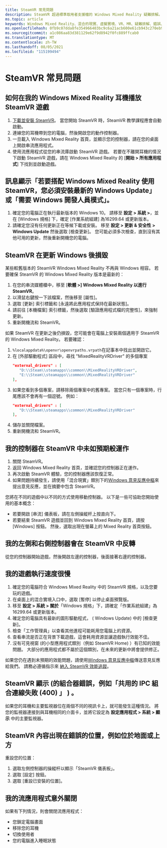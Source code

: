 ```yaml
---
title: SteamVR 常見問題
description: SteamVR 超過標準取用者支援檔的 Windows Mixed Reality 疑難排解。
ms.topic: article
keywords: Windows Mixed Reality、混合的現實、虛擬實境、VR、MR、疑難排解、錯誤、協助、支援、SteamVR
ms.openlocfilehash: 0fb9c07dda8fe354966403bc9c6a21acb600e61cb943c270eb9c87f5ec2fb89a
ms.sourcegitcommit: a1c086aa83d381129e62f9d8942f0fc889ffcab0
ms.translationtype: MT
ms.contentlocale: zh-TW
ms.lasthandoff: 08/05/2021
ms.locfileid: "115199494"
---
```

# <a name="steamvr-faqs"></a>SteamVR 常見問題

## <a name="how-can-i-play-steamvr-games-in-my-windows-mixed-reality-headset"></a>如何在我的 Windows Mixed Reality 耳機播放 SteamVR 遊戲

1. [下載並安裝 SteamVR](https://steamcdn-a.akamaihd.net/client/installer/SteamWindowsMRInstaller.exe)。 當您開始 SteamVR 時，SteamVR 教學課程應會自動啟動。
2. 連線您的耳機帶到您的電腦，然後開啟您的動作控制器。
3. 一旦載入 Windows Mixed Reality 首頁，並顯示您的控制器，請在您的桌面上開啟串流應用程式。
4. 使用流應用程式從您的串流庫啟動 SteamVR 遊戲。 若要在不離開耳機的情況下啟動 SteamVR 遊戲，請在 Windows Mixed Reality 的 [**開始 > 所有應用程式**] 下找到並啟動遊戲。

## <a name="a-message-says-to-use-steamvr-with-windows-mixed-reality-you-need-to-install-the-latest-windows-update-or-windows-developer-mode-required"></a>訊息顯示「若要搭配 Windows Mixed Reality 使用 SteamVR，您必須安裝最新的 Windows Update」或「需要 Windows 開發人員模式」。

1. 確定您的電腦正在執行最新版本的 Windows 10。 請移至 **設定 > 系統 >**，並在 [Windows 規格] 下，確定 [作業系統組建] 為16299.64 或更新版本。
2. 請確定您沒有任何更新正在等候下載或安裝。 移至 **設定 > 更新 & 安全性 > Windows Update** 然後選取 [檢查更新]。 您可能必須多次檢查，直到沒有其他可用的更新，然後重新開機您的電腦。

## <a name="steamvr-is-crashing-after-updating-windows"></a>SteamVR 在更新 Windows 後損毀

某些較舊版本的 SteamVR Windows Mixed Reality 不再與 Windows 相容。 若要確保 SteamVR 的 Windows Mixed Reality 版本是最新的：

1. 在您的串流媒體櫃中，移至 [**軟體 >] Windows Mixed Reality 以進行 SteamVR**。
2. 以滑鼠右鍵按一下該檔案，然後移至 [屬性]。
3. 選取 [更新] 索引標籤和 [永遠將此應用程式保持在最新狀態]。
4. 請前往 [本機檔案] 索引標籤，然後選取 [驗證應用程式檔的完整性]，來強制更新。
5. 重新開機流和 SteamVR。

如果 SteamVR 在更新之後仍損毀，您可能會在電腦上安裝兩個適用于 SteamVR 的 Windows Mixed Reality。 若要確認：

1. ```%localappdata%\openvr\openvrpaths.vrpath```在記事本中找出並開啟它。
2. 在 [外部驅動程式] 區段中，尋找 "MixedRealityVRDriver" 的多個專案
   ```json
   "external_drivers" : [
      "D:\\Steam\\steamapps\\common\\MixedRealityVRDriver",
      "E:\\Steam\\steamapps\\common\\MixedRealityVRDriver"
   ],
   ```
3. 如果您看到多個專案，請移除兩個專案中的舊專案。 當您只有一個專案時，行尾應該不會再有一個逗號。 例如：
   ```json
   "external_drivers" : [
      "D:\\Steam\\steamapps\\common\\MixedRealityVRDriver"
   ],
   ```
4. 儲存並關閉檔案。
5. 重新開機流和 SteamVR。

## <a name="my-controllers-arent-working-as-expected-in-steamvr"></a>我的控制器在 SteamVR 中未如預期般運作

1. 關閉 SteamVR。
2. 返回 Windows Mixed Reality 首頁，並確認您的控制器正在運作。
3. 再次啟動 SteamVR 體驗，您的控制器應該恢復正常。
4. 如果問題持續發生，請使用「混合現實」類別下的[Windows 意見反應中樞](https://support.microsoft.com/en-us/help/4021566/windows-10-send-feedback-to-microsoft-with-feedback-hub-app)來提出意見反應，並在摘要中包含 SteamVR。

您將在不同的遊戲中以不同的方式使用移動控制器。 以下是一些可協助您開始使用的基本概念：
* 若要開啟 [串流] 儀表板，請在左側操縱杆上按直向下。
* 若要結束 SteamVR 遊戲並回到 Windows Mixed Reality 首頁，請按 [Windows] 按鈕。 然後，選取出現在螢幕上的 Mixed Reality 首頁按鈕。

## <a name="my-left-and-right-controllers-are-reversed-in-steamvr"></a>我的左側和右側控制器會在 SteamVR 中反轉

從您的控制器開始遊戲，然後開啟左邊的控制器，後面接著右邊的控制器。

## <a name="my-games-are-running-slowly"></a>我的遊戲執行速度很慢

1. 確定您的電腦符合 Windows Mixed Reality 中的 SteamVR 規格，以及您要玩的遊戲。
2. 在桌面上的混合實境入口中，選取 [暫停] 以停止桌面預覽版。
3. 移至 **設定 > 系統 > 關於**「Windows 規格」下，請確定「作業系統組建」為16299.64 或更新版本。
4. 確定您的電腦具有最新的圖形驅動程式， ( Windows Update) 中的 [檢查更新]。
5. 檢查「工作管理員」以查看其他進程可能耗用您電腦上的資源。
6. 查看串流是否正在背景下載遊戲，這會耗用資源並讓遊戲執行效能不佳。
7. 沒有可見視窗 (的小型應用程式類別（例如 SteamVR Home) ）有已知的效能問題。 大部分的應用程式都不屬於這個類別，在未來的更新中將會提供修正。

如果您仍在遇到未預期的效能問題，請使用[Windows 意見反應中樞](https://support.microsoft.com/en-us/help/4021566/windows-10-send-feedback-to-microsoft-with-feedback-hub-app)傳送意見反應給我們。 請務必遵循指示來 [納入 SteamVR 效能追蹤](using-steamvr-with-windows-mixed-reality.md#sharing-feedback-on-steamvr)。

## <a name="steamvr-is-showing-a-compositor-error-for-example-shared-ipc-compositor-connect-failed-400"></a>SteamVR 顯示 (的組合器錯誤，例如「共用的 IPC 組合連線失敗 (400) 」 ) 。

如果您的耳機和主要監視器位在兩個不同的視訊卡上，就可能發生這種情況。 將您的監視器連接到與耳機相同的介面卡，並將它設定為 **設定應用程式 > 系統 > 顯示** 中的主要監視器。

## <a name="steamvr-content-appears-in-the-wrong-place-like-beneath-the-floor-or-above-my-head"></a>SteamVR 內容出現在錯誤的位置，例如位於地面或上方

重設您的位置：

1. 選取左側控制器的操縱杆以顯示「SteamVR 儀表板」。
2. 選取 [設定] 按鈕。
3. 選取 [重設已安裝的位置]。

## <a name="my-steam-app-closed-unexpectedly"></a>我的流應用程式意外關閉

如果有下列情況，則會關閉流應用程式：

* 您鎖定電腦畫面
* 移除您的耳機
* 切換使用者
* 您的電腦進入睡眠狀態
